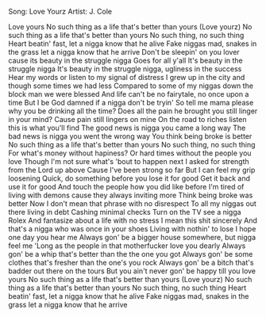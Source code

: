 Song: Love Yourz
Artist: J. Cole

Love yours
No such thing as a life that's better than yours
(Love yourz)
No such thing as a life that's better than yours
No such thing, no such thing
Heart beatin' fast, let a nigga know that he alive
Fake niggas mad, snakes in the grass let a nigga know that he arrive
Don't be sleepin' on you lover cause its beauty in the struggle nigga
Goes for all y'all
It's beauty in the struggle nigga
It's beauty in the struggle nigga, ugliness in the success
Hear my words or listen to my signal of distress
I grew up in the city and though some times we had less
Compared to some of my niggas down the block man we were blessed
And life can't be no fairytale, no once upon a time
But I be God damned if a nigga don't be tryin'
So tell me mama please why you be drinking all the time?
Does all the pain he brought you still linger in your mind?
Cause pain still lingers on mine
On the road to riches listen this is what you'll find
The good news is nigga you came a long way
The bad news is nigga you went the wrong way
You think being broke is better
No such thing as a life that's better than yours
No such thing, no such thing
For what's money without hapiness?
Or hard times without the people you love
Though I'm not sure what's 'bout to happen next
I asked for strength from the Lord up above
Cause I've been strong so far
But I can feel my grip loosening
Quick, do something before you lose it for good
Get it back and use it for good
And touch the people how you did like before
I'm tired of living with demons cause they always inviting more
Think being broke was better
Now I don't mean that phrase with no disrespect
To all my niggas out there living in debt
Cashing minimal checks
Turn on the TV see a nigga Rolex
And fantasize about a life with no stress
I mean this shit sincerely
And that's a nigga who was once in your shoes
Living with nothin' to lose
I hope one day you hear me
Always gon' be a bigger house somewhere, but nigga feel me
'Long as the people in that motherfucker love you dearly
Always gon' be a whip that's better than the the one you got
Always gon' be some clothes that's fresher than the one's you rock
Always gon' be a bitch that's badder out there on the tours
But you ain't never gon' be happy till you love yours
No such thing as a life that's better than yours
(Love yourz)
No such thing as a life that's better than yours
No such thing, no such thing
Heart beatin' fast, let a nigga know that he alive
Fake niggas mad, snakes in the grass let a nigga know that he arrive
